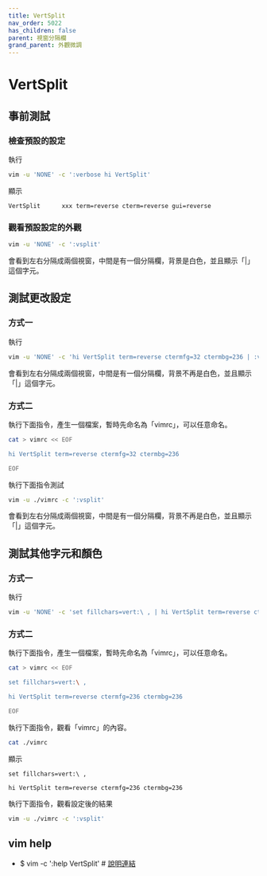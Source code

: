 ```yaml
---
title: VertSplit
nav_order: 5022
has_children: false
parent: 視窗分隔欄
grand_parent: 外觀微調
---
```


# VertSplit


## 事前測試


### 檢查預設的設定

執行

``` sh
vim -u 'NONE' -c ':verbose hi VertSplit'
```

顯示

```
VertSplit      xxx term=reverse cterm=reverse gui=reverse
```

### 觀看預設設定的外觀

``` sh
vim -u 'NONE' -c ':vsplit'
```

會看到左右分隔成兩個視窗，中間是有一個分隔欄，背景是白色，並且顯示「|」這個字元。


## 測試更改設定


### 方式一

執行

``` sh
vim -u 'NONE' -c 'hi VertSplit term=reverse ctermfg=32 ctermbg=236 | :vsplit'
```

會看到左右分隔成兩個視窗，中間是有一個分隔欄，背景不再是白色，並且顯示「|」這個字元。


### 方式二

執行下面指令，產生一個檔案，暫時先命名為「vimrc」，可以任意命名。

``` sh
cat > vimrc << EOF

hi VertSplit term=reverse ctermfg=32 ctermbg=236

EOF
```

執行下面指令測試


``` sh
vim -u ./vimrc -c ':vsplit'
```

會看到左右分隔成兩個視窗，中間是有一個分隔欄，背景不再是白色，並且顯示「|」這個字元。

## 測試其他字元和顏色


### 方式一

執行

``` sh
vim -u 'NONE' -c 'set fillchars=vert:\ , | hi VertSplit term=reverse ctermfg=236 ctermbg=236 | :vsplit'
```

### 方式二

執行下面指令，產生一個檔案，暫時先命名為「vimrc」，可以任意命名。

``` sh
cat > vimrc << EOF

set fillchars=vert:\ ,

hi VertSplit term=reverse ctermfg=236 ctermbg=236

EOF
```

執行下面指令，觀看「vimrc」的內容。

``` sh
cat ./vimrc
```

顯示

``` vim
set fillchars=vert:\ ,

hi VertSplit term=reverse ctermfg=236 ctermbg=236

```

執行下面指令，觀看設定後的結果


``` sh
vim -u ./vimrc -c ':vsplit'
```


## vim help

* $ vim -c ':help VertSplit' # [說明連結](https://vimhelp.org/syntax.txt.html#hl-VertSplit)
